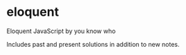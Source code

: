 # eloquent

Eloquent JavaScript by you know who

Includes past and present solutions in addition to new notes.
